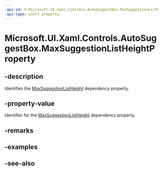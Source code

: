 ```yaml
---
-api-id: P:Microsoft.UI.Xaml.Controls.AutoSuggestBox.MaxSuggestionListHeightProperty
-api-type: winrt property
---
```


<!-- Property syntax
public Windows.UI.Xaml.DependencyProperty MaxSuggestionListHeightProperty { get; }
-->

# Microsoft.UI.Xaml.Controls.AutoSuggestBox.MaxSuggestionListHeightProperty

## -description
Identifies the [MaxSuggestionListHeight](autosuggestbox_maxsuggestionlistheight.md) dependency property.

## -property-value
Identifier for the [MaxSuggestionListHeight](autosuggestbox_maxsuggestionlistheight.md) dependency property.

## -remarks

## -examples

## -see-also

